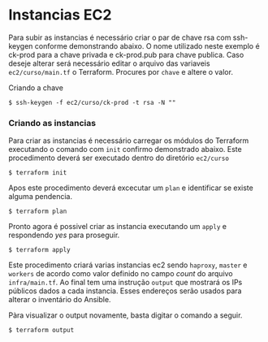 # Instancias EC2

Para subir as instancias é necessário criar o par de chave rsa com ssh-keygen conforme demonstrando abaixo. O nome utilizado neste exemplo é ck-prod para a chave privada e ck-prod.pub para chave publica. Caso deseje alterar será necessário editar o arquivo das variaveis `ec2/curso/main.tf` o Terraform. Procures por `chave` e altere o valor.

Criando a chave

```
$ ssh-keygen -f ec2/curso/ck-prod -t rsa -N ""
```

### Criando as instancias

Para criar as instancias é necessário carregar os módulos do Terraform executando o comando com `init` confirmo demonstrado abaixo. Este procedimento deverá ser executado dentro do diretório `ec2/curso`

```
$ terraform init
```

Apos este procedimento deverá excecutar um `plan` e identificar se existe alguma pendencia.

```
$ terraform plan
```

Pronto agora é possivel criar as instancia executando um `apply` e respondendo _yes_ para proseguir.

```
$ terraform apply
```

Este procedimento criará varias instancias ec2 sendo `haproxy`, `master` e `workers` de acordo como valor definido no campo _count_ do arquivo `infra/main.tf`. Ao final tem uma instrução `output` que mostrará os IPs públicos dados a cada instancia. Esses endereços serão usados para alterar o inventário do Ansible.

Pàra visualizar o output novamente, basta digitar o comando a seguir.

```
$ terraform output
```
